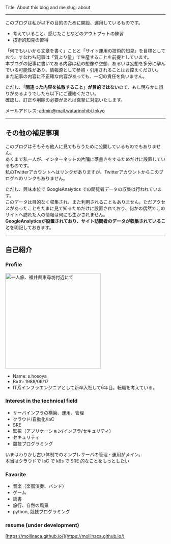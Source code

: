 Title: About this blog and me
slug: about

---

このブログは私が以下の目的のために開設、運用しているものです。

* 考えていること、感じたことなどのアウトプットの練習
* 技術的知見の習得

「何でもいいから文章を書く」ことと「サイト運用の技術的知見」を目標としており、すなわち記事は「質より量」で生産することを前提としています。  
本ブログの記事に書いてある内容は私の想像や空想、あるいは妄想を多分に孕んでいる可能性があり、情報源として参照・引用されることはお控えください。  
また記事の内容に不正確な内容があっても、一切の責任を負いません。

ただし、**「間違った内容を拡散すること」が目的ではない**ので、もし明らかに誤りがあるようでしたら以下にご連絡ください。  
確認し、訂正や削除の必要があれば真摯に対応いたします。

メールアドレス: admin@mail.watarinohibi.tokyo  

---

## その他の補足事項

このブログはそもそも他人に見てもらうために公開しているものでもありません。  
あくまで私一人が、インターネットの片隅に落書きをするためだけに設置しているものです。  
私のTwitterアカウントへはリンクがありますが、Twitterアカウントからこのブログへのリンクもありません。  

ただし、興味本位で GoogleAnalytics での閲覧者データの収集は行われています。  
このデータは目的なく収集され、また利用されることもありません。ただアクセスがあったことをたまに見て知るためだけに設置されており、何かの偶然でこのサイトへ訪れた人の情報は何にも生かされません。  
**GoogleAnalyticsが設置されており、サイト訪問者のデータが収集されていること**を明記しておきます。

---

## 自己紹介

### Profile

<img src="https://mollinaca.github.io/contents/img/my_icon.jpg" alt="一人旅、福井県東尋坊付近にて" title="一人旅、福井県東尋坊付近にて" width="300">  

* Name: s.hosoya
* Birth: 1988/09/17
* IT系インフラエンジニアとして新卒入社して6年目。転職を考えている。

### Interest in the technical field

* サーバインフラの構築、運用、管理
* クラウド/自動化/IaC
* SRE
* 監視（アプリケーション/インフラ/セキュリティ）
* セキュリティ
* 競技プログラミング

いまはわりかし古い体制でのオンプレサーバの管理・運用がメイン。  
本当はクラウドで IaC で k8s で SRE 的なことをもっとしたい  

### Favorite

* 音楽（楽器演奏、バンド）
* ゲーム
* 読書
* 旅行、自然の風景
* python, 競技プログラミング

### resume (under development)

[https://mollinaca.github.io/](https://mollinaca.github.io/)
